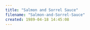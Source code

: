 ```yaml
---
title: "Salmon and Sorrel Sauce"
filename: "Salmon-and-Sorrel-Sauce"
created: 1989-04-18 14:45:08
---
```

